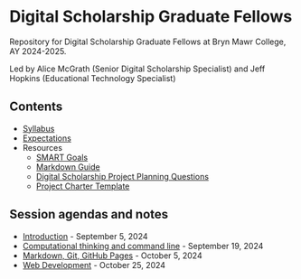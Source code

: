 # Digital Scholarship Graduate Fellows

Repository for Digital Scholarship Graduate Fellows at Bryn Mawr College, AY 2024-2025.

Led by Alice McGrath (Senior Digital Scholarship Specialist) and Jeff Hopkins (Educational Technology Specialist)

## Contents

- [Syllabus](syllabus.md)
- [Expectations](expectations.md)
- Resources
  - [SMART Goals](resources/smart-goals.md)
  - [Markdown Guide](resources/markdown-guide.md)
  - [Digital Scholarship Project Planning Questions](resources/ds-project-planning.md)
  - [Project Charter Template](resources/project-charter-template-ds.md)

## Session agendas and notes

- [Introduction](sessions/01-introduction.md) - September 5, 2024
- [Computational thinking and command line](sessions/02-computation.md) - September 19, 2024
- [Markdown, Git, GitHub Pages](sessions/03-github-pages.md) - October 5, 2024
- [Web Development](sessions/04-web-dev.md) - October 25, 2024